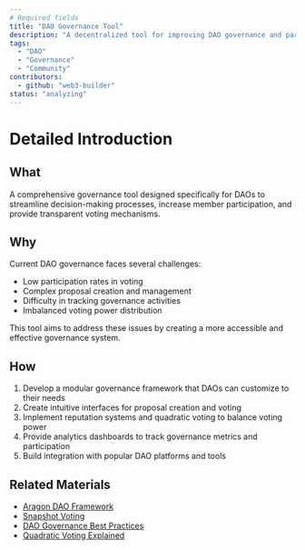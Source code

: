 ```yaml
---
# Required fields
title: "DAO Governance Tool"
description: "A decentralized tool for improving DAO governance and participation."
tags:
  - "DAO"
  - "Governance"
  - "Community"
contributors:
  - github: "web3-builder"
status: "analyzing"
---
```


# Detailed Introduction

## What
A comprehensive governance tool designed specifically for DAOs to streamline decision-making processes, increase member participation, and provide transparent voting mechanisms.

## Why
Current DAO governance faces several challenges:
- Low participation rates in voting
- Complex proposal creation and management
- Difficulty in tracking governance activities
- Imbalanced voting power distribution

This tool aims to address these issues by creating a more accessible and effective governance system.

## How
1. Develop a modular governance framework that DAOs can customize to their needs
2. Create intuitive interfaces for proposal creation and voting
3. Implement reputation systems and quadratic voting to balance voting power
4. Provide analytics dashboards to track governance metrics and participation
5. Build integration with popular DAO platforms and tools

## Related Materials
- [Aragon DAO Framework](https://aragon.org/)
- [Snapshot Voting](https://snapshot.org/)
- [DAO Governance Best Practices](https://blog.aragon.org/how-to-dao-governance-best-practices/)
- [Quadratic Voting Explained](https://vitalik.ca/general/2019/12/07/quadratic.html)